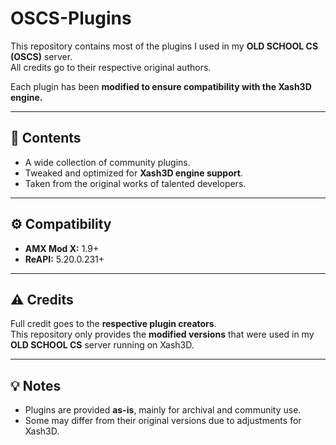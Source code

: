 # OSCS-Plugins

This repository contains most of the plugins I used in my **OLD SCHOOL CS (OSCS)** server.  
All credits go to their respective original authors.  

Each plugin has been **modified to ensure compatibility with the Xash3D engine.**

---

## 📂 Contents
- A wide collection of community plugins.  
- Tweaked and optimized for **Xash3D engine support**.  
- Taken from the original works of talented developers.  

---

## ⚙️ Compatibility
- **AMX Mod X:** 1.9+  
- **ReAPI:** 5.20.0.231+  

---

## ⚠️ Credits
Full credit goes to the **respective plugin creators**.  
This repository only provides the **modified versions** that were used in my **OLD SCHOOL CS** server running on Xash3D.

---

## 💡 Notes
- Plugins are provided **as-is**, mainly for archival and community use.  
- Some may differ from their original versions due to adjustments for Xash3D.  
